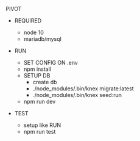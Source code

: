 PIVOT
- REQUIRED
	- node 10
	- mariadb/mysql

- RUN
	- SET CONFIG ON .env
	- npm install
	- SETUP DB
		- create db
		- ./node_modules/.bin/knex migrate:latest
		- ./node_modules/.bin/knex seed:run
	- npm run dev
- TEST
	- setup like RUN
	- npm run test